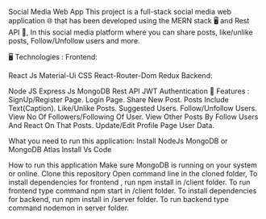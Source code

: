 Social Media Web App
This project is a full-stack social media web application 🌐 that has been developed using the MERN stack 🖥️ and Rest API 🚀, In this social media platform where you can share posts, like/unlike posts, Follow/Unfollow users and more.

🖥️ Technologies :
Frontend:

React Js
Material-Ui
CSS
React-Router-Dom
Redux
Backend:

Node JS
Express Js
MongoDB
Rest API
JWT Authentication
🚀 Features :
SignUp/Register Page.
Login Page.
Share New Post.
Posts Include Text(Caption).
Like/Unlike Posts.
Suggested Users.
Follow/Unfollow Users.
View No Of Followers/Following Of User.
View Other Posts By Follow Users And React On That Posts.
Update/Edit Profile Page User Data.

What you need to run this application:
Install NodeJs
MongoDB or MongoDB Atlas
Install Vs Code

How to run this application
Make sure MongoDB is running on your system or online.
Clone this repository
Open command line in the cloned folder,
To install dependencies for frontend , run npm install in /client folder.
To run frontend type command npm start in /client folder.
To install dependencies for backend, run npm install in /server folder.
To run backend type command nodemon in server folder.
